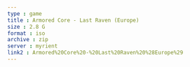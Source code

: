 ```yaml
---
type : game
title : Armored Core - Last Raven (Europe)
size : 2.8 G
format : iso
archive : zip
server : myrient
link2 : Armored%20Core%20-%20Last%20Raven%20%28Europe%29
---
```

